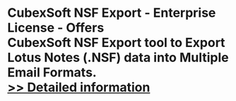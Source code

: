 # CubexSoft NSF Export - Enterprise License - Offers<br />CubexSoft NSF Export tool to Export Lotus Notes (.NSF) data into Multiple Email Formats.<br />[>> Detailed information](https://secure.shareit.com/shareit/product.html?productid=300850762&affiliateid=200057808)
